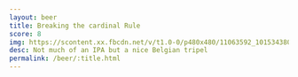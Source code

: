 ```yaml
---
layout: beer
title: Breaking the cardinal Rule
score: 8
img: https://scontent.xx.fbcdn.net/v/t1.0-0/p480x480/11063592_10153438035963745_4745705285004081483_n.jpg?oh=db8a4ccea51613cfb098c79cb9eff72c&oe=5922A3E7
desc: Not much of an IPA but a nice Belgian tripel
permalink: /beer/:title.html
---
```

